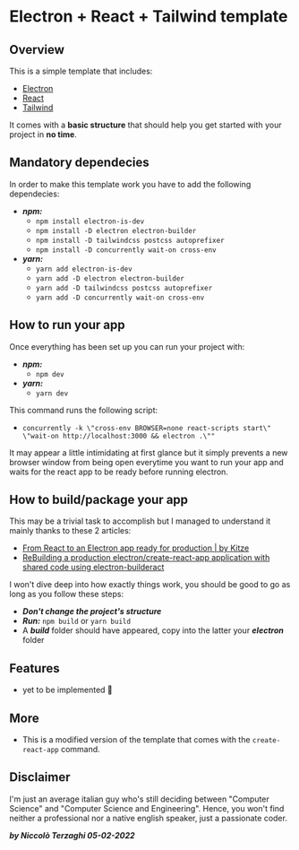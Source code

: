 # Electron + React + Tailwind template

## Overview 

This is a simple template that includes:
* [Electron](https://www.electronjs.org/) 
* [React](https://it.reactjs.org/)
* [Tailwind](https://tailwindcss.com/)

It comes with a **basic structure** that should help you get started with your project in **no time**.   
## Mandatory dependecies

In order to make this template work you have to add the following dependecies:
* ***npm:***
  * `npm install electron-is-dev`
  * `npm install -D electron electron-builder`
  * `npm install -D tailwindcss postcss autoprefixer`
  * `npm install -D concurrently wait-on cross-env`
* ***yarn:***
  * `yarn add electron-is-dev`
  * `yarn add -D electron electron-builder`
  * `yarn add -D tailwindcss postcss autoprefixer`
  * `yarn add -D concurrently wait-on cross-env`

## How to run your app

Once everything has been set up you can run your project with:
* ***npm:***
  * `npm dev`
* ***yarn:***
  * `yarn dev`

This command runs the following script:

* `concurrently -k \"cross-env BROWSER=none react-scripts start\" \"wait-on http://localhost:3000 && electron .\""`

It may appear a little intimidating at first glance but it simply prevents a new browser window from being open everytime you want to run  your app and waits for the react app to be ready before running electron.

## How to build/package your app

This may be a trivial task to accomplish but I managed to understand it mainly thanks to these 2 articles:
* [From React to an Electron app ready for production | by Kitze](https://medium.com/@kitze/%EF%B8%8F-from-react-to-an-electron-app-ready-for-production-a0468ecb1da3) 
* [ReBuilding a production electron/create-react-app application with shared code using electron-builderact](https://medium.com/@johndyer24/building-a-production-electron-create-react-app-application-with-shared-code-using-electron-builder-c1f70f0e2649)

I won't dive deep into how exactly things work, you should be good to go as long as you follow these steps:
* ***Don't change the project's structure***
* ***Run:*** `npm build` or `yarn build`
* A ***build*** folder should have appeared, copy into the latter your ***electron*** folder 


## Features

* yet to be implemented 🥴

## More

* This is a modified version of the template that comes with the `create-react-app` command.

## Disclaimer

I'm just an average italian guy who's still deciding between "Computer Science" and "Computer Science and Engineering".
Hence, you won't find neither a professional nor a native english speaker, just a passionate coder.



***by Niccolò Terzaghi 05-02-2022***

